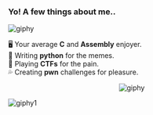 ### Yo! A few things about me.. 



![giphy](https://github.com/w3th4nds/w3th4nds/assets/44512151/b0684bc9-5974-453f-b770-f5fb9f6044f4)  

🖥 Your average **C** and **Assembly** enjoyer.  
🐍 Writing **python** for the memes.   
🚩 Playing **CTFs** for the pain.  
💦 Creating **pwn** challenges for pleasure.  

<div align="center">
  <img src="https://github.com/w3th4nds/w3th4nds/assets/44512151/8345947a-2c1a-48ee-bc52-e58e822be142" alt="giphy">
</div>



![giphy1](https://github.com/w3th4nds/w3th4nds/assets/44512151/90e3b9cc-f5c8-41e9-9fc5-03caedd9a674)
